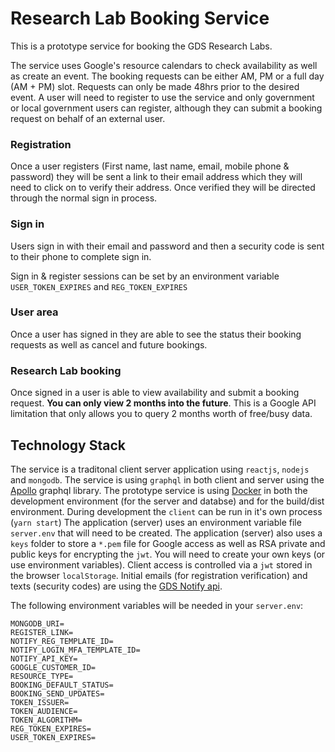 # Research Lab Booking Service

This is a prototype service for booking the GDS Research Labs.

The service uses Google's resource calendars to check availability as well as create an event.
The booking requests can be either AM, PM or a full day (AM + PM) slot. Requests can only be made 48hrs prior to the desired event.
A user will need to register to use the service and only government or local government users can register, although they can submit a booking request on behalf of an external user.

### Registration

Once a user registers (First name, last name, email, mobile phone & password) they will be sent a link to their email address which they will need to click on to verify their address. Once verified they will be directed through the normal sign in process.

### Sign in

Users sign in with their email and password and then a security code is sent to their phone to complete sign in.

Sign in & register sessions can be set by an environment variable `USER_TOKEN_EXPIRES` and `REG_TOKEN_EXPIRES`

### User area

Once a user has signed in they are able to see the status their booking requests as well as cancel and future bookings.

### Research Lab booking

Once signed in a user is able to view availability and submit a booking request. **You can only view 2 months into the future**. This is a Google API limitation that only allows you to query 2 months worth of free/busy data.

## Technology Stack

The service is a traditonal client server application using `reactjs`, `nodejs` and `mongodb`. The service is using `graphql` in both client and server using the [Apollo](https://www.apollographql.com/) graphql library.
The prototype service is using [Docker](https://www.docker.com/) in both the development environment (for the server and databse) and for the build/dist environment.
During development the `client` can be run in it's own process (`yarn start`)
The application (server) uses an environment variable file `server.env` that will need to be created.
The application (server) also uses a `keys` folder to store a `*.pem` file for Google access as well as RSA private and public keys for encrypting the `jwt`. You will need to create your own keys (or use environment variables).
Client access is controlled via a `jwt` stored in the browser `localStorage`.
Initial emails (for registration verification) and texts (security codes) are using the [GDS Notify api](https://www.notifications.service.gov.uk).

The following environment variables will be needed in your `server.env`:

```
MONGODB_URI=
REGISTER_LINK=
NOTIFY_REG_TEMPLATE_ID=
NOTIFY_LOGIN_MFA_TEMPLATE_ID=
NOTIFY_API_KEY=
GOOGLE_CUSTOMER_ID=
RESOURCE_TYPE=
BOOKING_DEFAULT_STATUS=
BOOKING_SEND_UPDATES=
TOKEN_ISSUER=
TOKEN_AUDIENCE=
TOKEN_ALGORITHM=
REG_TOKEN_EXPIRES=
USER_TOKEN_EXPIRES=
```
